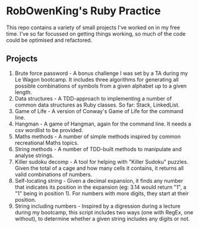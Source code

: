 # RobOwenKing's Ruby Practice

This repo contains a variety of small projects I've worked on in my free time. I've so far focussed on getting things working, so much of the code could be optimised and refactored.

## Projects
1. Brute force password - A bonus challenge I was set by a TA during my Le Wagon bootcamp. It includes three algorithms for generating all possible combinations of symbols from a given alphabet up to a given length.
2. Data structures - A TDD-approach to implementing a number of common data structures as Ruby classes. So far: Stack, LinkedList.
3. Game of Life - A version of Conway's Game of Life for the command line.
4. Hangman - A game of Hangman, again for the command line. It needs a csv wordlist to be provided.
5. Maths methods - A number of simple methods inspired by common recreational Maths topics.
6. String methods - A number of TDD-built methods to manipulate and analyse strings.
7. Killer sudoku decomp - A tool for helping with "Killer Sudoku" puzzles. Given the total of a cage and how many cells it contains, it returns all valid combinations of numbers.
8. Self-locating string - Given a decimal expansion, it finds any number that indicates its position in the expansion (eg: 3.14 would return "1", a "1" being in position 1). For numbers with more digits, they start at their position.
9. String including numbers - Inspired by a digression during a lecture during my bootcamp, this script includes two ways (one with RegEx, one without), to determine whether a given string includes any digits or not.
